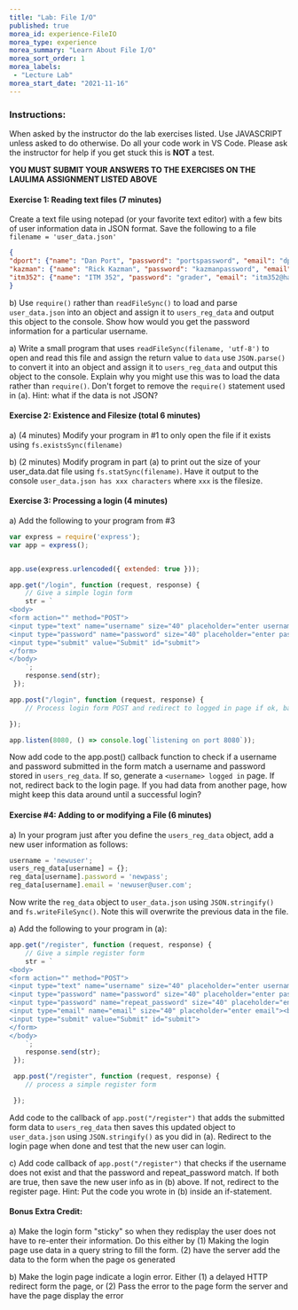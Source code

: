 ```yaml
--- 
title: "Lab: File I/O" 
published: true 
morea_id: experience-FileIO
morea_type: experience 
morea_summary: "Learn About File I/O"
morea_sort_order: 1 
morea_labels:
 - "Lecture Lab"
morea_start_date: "2021-11-16"
---
```


### Instructions: 
When asked by the instructor do the lab exercises listed. Use JAVASCRIPT unless asked to do otherwise.
Do all your code work in VS Code. Please ask the instructor for help if you get stuck this is **NOT** a test.

**YOU MUST SUBMIT YOUR ANSWERS TO THE EXERCISES ON THE LAULIMA ASSIGNMENT LISTED ABOVE**

#### Exercise 1: Reading text files (7 minutes)

Create a text file using notepad (or your favorite text editor) with a few bits of user information data in JSON format. Save the following to a file `filename = 'user_data.json'`
```JSON
{
"dport": {"name": "Dan Port", "password": "portspassword", "email": "dport@hawaii.edu"},
"kazman": {"name": "Rick Kazman", "password": "kazmanpassword", "email": "kazman@hawaii.edu"},
"itm352": {"name": "ITM 352", "password": "grader", "email": "itm352@hawaii.edu"}
}
```

b) Use `require()` rather than `readFileSync()` to load and parse `user_data.json` into an object and assign it to `users_reg_data` and output this object to the console. Show how would you get the password information for a particular username.

a) Write a small program that uses `readFileSync(filename, 'utf-8')` to open and read this file and assign the return value to `data` use `JSON.parse()` to convert it into an object and assign it to `users_reg_data` and output this object to the console. Explain why you might use this was to load the data rather than `require()`. Don't forget to remove the `require()` statement used in (a). Hint: what if the data is not JSON?  



#### Exercise 2: Existence and Filesize (total 6 minutes)

a) (4 minutes) Modify your program in #1 to only open the file if it exists using `fs.existsSync(filename)`

b) (2 minutes) Modify program in part (a) to print out the size of your user_data.dat file using `fs.statSync(filename)`. Have it output to the console `user_data.json has xxx characters` where `xxx` is the filesize.

#### Exercise 3: Processing a login (4 minutes)

a) Add the following to your program from #3
```Javascript
var express = require('express');
var app = express();


app.use(express.urlencoded({ extended: true }));

app.get("/login", function (request, response) {
    // Give a simple login form
    str = `
<body>
<form action="" method="POST">
<input type="text" name="username" size="40" placeholder="enter username" ><br />
<input type="password" name="password" size="40" placeholder="enter password"><br />
<input type="submit" value="Submit" id="submit">
</form>
</body>
    `;
    response.send(str);
 });

app.post("/login", function (request, response) {
    // Process login form POST and redirect to logged in page if ok, back to login page if not

});

app.listen(8080, () => console.log(`listening on port 8080`));
```
Now add code to the app.post() callback function to check if a username and password submitted in the form match a username and password stored in `users_reg_data`. If so, generate a `<username> logged in` page. If not, redirect back to the login page. If you had data from another page, how might keep this data around until a successful login?

#### Exercise #4: Adding to or modifying a File (6 minutes)
a) In your program just after you define the `users_reg_data` object, add a new user information as follows:
```Javascript
username = 'newuser';
users_reg_data[username] = {};
reg_data[username].password = 'newpass';
reg_data[username].email = 'newuser@user.com';
```
Now write the `reg_data` object to `user_data.json` using  `JSON.stringify()` and `fs.writeFileSync()`. Note this will overwrite the previous data in the file.

a) Add the following to your program in (a):
```Javascript
app.get("/register", function (request, response) {
    // Give a simple register form
    str = `
<body>
<form action="" method="POST">
<input type="text" name="username" size="40" placeholder="enter username" ><br />
<input type="password" name="password" size="40" placeholder="enter password"><br />
<input type="password" name="repeat_password" size="40" placeholder="enter password again"><br />
<input type="email" name="email" size="40" placeholder="enter email"><br />
<input type="submit" value="Submit" id="submit">
</form>
</body>
    `;
    response.send(str);
 });

 app.post("/register", function (request, response) {
    // process a simple register form

 });
 ```
Add code to the callback of `app.post("/register")` that adds the submitted form data to `users_reg_data` then saves this updated object to `user_data.json` using `JSON.stringify()` as you did in (a). Redirect to the login page when done and test that the new user can login.

c) Add code callback of `app.post("/register")` that checks if the username does not exist and that the password and repeat_password match. If both are true, then save the new user info as in (b) above. If not, redirect to the register page. Hint: Put the code you wrote in (b) inside an if-statement.

#### Bonus Extra Credit: 
a) Make the login form "sticky" so when they redisplay the user does not have to re-enter their information. Do this either by (1) Making the login page use data in a query string to fill the form. (2) have the server add the data to the form when the page os generated

b) Make the login page indicate a login error. Either (1) a delayed HTTP redirect form the page, or (2) Pass the error to the page form the server and have the page display the error